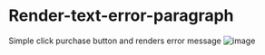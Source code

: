 # Render-text-error-paragraph
Simple click purchase button and renders error message
![image](https://user-images.githubusercontent.com/32816069/161405404-0723999d-851d-4288-92aa-03e36eb908d3.png)
